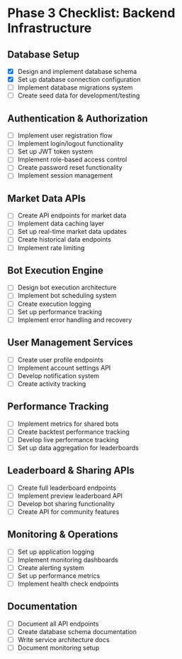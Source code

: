 
# Phase 3 Checklist: Backend Infrastructure

## Database Setup
- [x] Design and implement database schema
- [x] Set up database connection configuration
- [ ] Implement database migrations system
- [ ] Create seed data for development/testing

## Authentication & Authorization
- [ ] Implement user registration flow
- [ ] Implement login/logout functionality
- [ ] Set up JWT token system
- [ ] Implement role-based access control
- [ ] Create password reset functionality
- [ ] Implement session management

## Market Data APIs
- [ ] Create API endpoints for market data
- [ ] Implement data caching layer
- [ ] Set up real-time market data updates
- [ ] Create historical data endpoints
- [ ] Implement rate limiting

## Bot Execution Engine
- [ ] Design bot execution architecture
- [ ] Implement bot scheduling system
- [ ] Create execution logging
- [ ] Set up performance tracking
- [ ] Implement error handling and recovery

## User Management Services
- [ ] Create user profile endpoints
- [ ] Implement account settings API
- [ ] Develop notification system
- [ ] Create activity tracking

## Performance Tracking
- [ ] Implement metrics for shared bots
- [ ] Create backtest performance tracking
- [ ] Develop live performance tracking
- [ ] Set up data aggregation for leaderboards

## Leaderboard & Sharing APIs
- [ ] Create full leaderboard endpoints
- [ ] Implement preview leaderboard API
- [ ] Develop bot sharing functionality
- [ ] Create API for community features

## Monitoring & Operations
- [ ] Set up application logging
- [ ] Implement monitoring dashboards
- [ ] Create alerting system
- [ ] Set up performance metrics
- [ ] Implement health check endpoints

## Documentation
- [ ] Document all API endpoints
- [ ] Create database schema documentation
- [ ] Write service architecture docs
- [ ] Document monitoring setup
